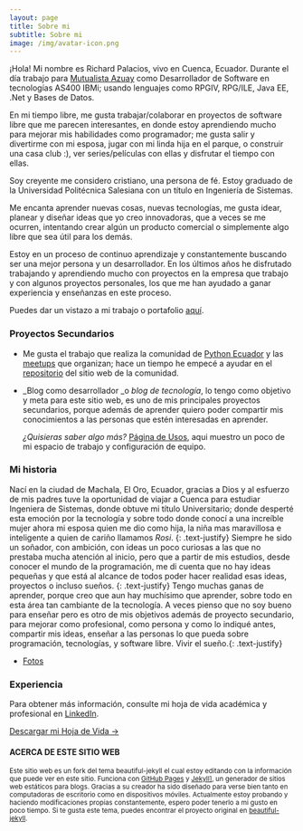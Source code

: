 ```yaml
---
layout: page
title: Sobre mi
subtitle: Sobre mi
image: /img/avatar-icon.png
---
```


¡Hola! Mi nombre es Richard Palacios, vivo en Cuenca, Ecuador. Durante el día trabajo para 
[Mutualista Azuay](https://www.mutualistaazuay.com/) como Desarrollador de Software en tecnologías AS400 IBMi; usando 
lenguajes como RPGIV, RPG/ILE, Java EE, .Net y Bases de Datos.


En mi tiempo libre, me gusta trabajar/colaborar en proyectos de software libre que me parecen interesantes, en donde estoy 
aprendiendo mucho  para mejorar mis habilidades como programador; me gusta salir y divertirme con mi esposa, jugar con mi 
linda hija en el parque, o construir una casa club :), ver series/películas con ellas y disfrutar el tiempo con ellas.


Soy creyente me considero cristiano, una persona de fé. Estoy graduado de la Universidad Politécnica Salesiana con un título 
en Ingeniería de Sistemas.

Me encanta aprender nuevas cosas, nuevas tecnologías, me gusta idear, planear y diseñar ideas que yo creo innovadoras, 
que a veces se me ocurren, intentando crear algún un producto comercial o simplemente algo libre que sea útil para los demás.


Estoy en un proceso de continuo aprendizaje y constantemente buscando ser una mejor persona y un desarrollador. 
En los últimos años he disfrutado trabajando y aprendiendo mucho con proyectos en la empresa que trabajo y con algunos 
proyectos personales, los que me han ayudado a ganar experiencia y enseñanzas en este proceso.

Puedes dar un vistazo a mi trabajo o portafolio [aquí](https://rpalaciosg.github.io/portfolio/).


### Proyectos Secundarios

* Me gusta el trabajo que realiza la comunidad de [Python Ecuador](https://pythonecuador.org/) y las 
[meetups]( https://www.meetup.com/es-ES/python-ecuador/) que organizan; hace un tiempo he empecé a ayudar en el 
[repositorio](https://github.com/PythonEcuador/PythonEcuador.github.io) del sitio web de la comunidad.

* _Blog como desarrollador _o _blog de tecnología_, lo tengo como objetivo y meta para este sitio web, es uno de mis 
principales proyectos secundarios, porque además de aprender quiero poder compartir mis conocimientos a las personas 
que estén interesadas en aprender.

  _¿Quisieras saber algo más?_ [Página de Usos](https://rpalaciosg.github.io/uses/), aqui muestro un poco de mi espacio de trabajo y configuración de equipo.


### Mi historia

Nací en la ciudad de Machala, El Oro, Ecuador, gracias a Dios y al esfuerzo de mis padres tuve la oportunidad de viajar a Cuenca para estudiar Ingeniera de Sistemas, donde obtuve mi título Universitario; donde desperté esta emoción por la tecnología y sobre todo donde conocí a una increíble mujer ahora mi esposa quien me dio como hija, la niña mas maravillosa e inteligente a quien de cariño llamamos _Rosi_. {: .text-justify}
Siempre he sido un soñador, con ambición, con ideas un poco curiosas a las que no prestaba mucha atención al inicio, pero que a partir de mis estudios,  desde conocer el mundo de la programación, me di cuenta que no hay ideas pequeñas y que está al alcance de todos poder hacer realidad esas ideas, proyectos o incluso sueños. {: .text-justify}
Tengo muchas ganas de aprender, porque creo que aun hay muchísimo que aprender, sobre todo en esta área tan cambiante de la tecnología.  A veces pienso que no soy bueno para enseñar pero es otro de mis objetivos además de proyecto secundario, para mejorar como profesional, como persona y como lo indiqué antes, compartir mis ideas, enseñar a las personas lo que pueda sobre programación, tecnologías, y software libre. Vivir el sueño.{: .text-justify}

- [Fotos](https://www.instagram.com/richardpalaciosg/)


### Experiencia

Para obtener  más información, consulte mi hoja de vida académica y profesional en [LinkedIn](https://ec.linkedin.com/in/richardpalaciosgarcia).

<div class="text-center">
  <a class="btn btn-info btn-lg get-started-btn" href="https://drive.google.com/open?id=1EThUjgIdZUR9AbGtksaTrYNVYtyI5Ktw" style="margin-bottom:3em;">
    <font style="vertical-align: inherit;">
      <font style="vertical-align: inherit;">Descargar mi Hoja de Vida → </font>
    </font>
  </a>
</div>

<div class="main-explain-area jumbotron">
<h4>ACERCA DE ESTE SITIO WEB</h4>

<p class="lead text-right">
<small>
Este sitio web es un fork del tema beautiful-jekyll el cual estoy  editando con la información que puede ver en este sitio. Funciona con 
<a href="https://pages.github.com/">GitHub Pages</a> y <a href="https://jekyllrb.com/">Jekyll]</a>, un generador de sitios web estáticos para blogs. Gracias a su creador ha sido diseñado para verse bien tanto en computadoras de escritorio como en dispositivos móviles. Actualmente estoy probando y haciendo modificaciones propias constantemente, espero poder tenerlo a mi gusto en poco tiempo.
Si te gusta este tema, puedes encontrar el proyecto original en <a href="https://github.com/daattali/beautiful-jekyll#readme">beautiful-jekyll</a>.
</small>
</p>
</div>
